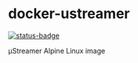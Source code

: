 # docker-ustreamer
[![status-badge](https://build02.sotolar.net/api/badges/15/status.svg)](https://build02.sotolar.net/repos/15)

µStreamer Alpine Linux image
